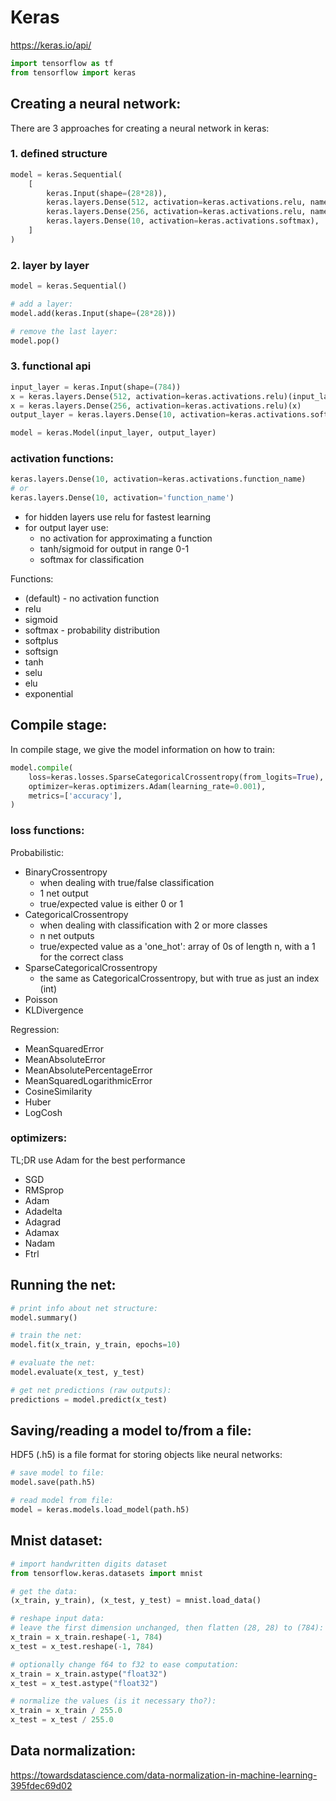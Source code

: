 # Keras
https://keras.io/api/

```python
import tensorflow as tf
from tensorflow import keras
```

## Creating a neural network:
There are 3 approaches for creating a neural network in keras:

### 1. defined structure
```python
model = keras.Sequential(
    [
        keras.Input(shape=(28*28)),
        keras.layers.Dense(512, activation=keras.activations.relu, name='first layer'),
        keras.layers.Dense(256, activation=keras.activations.relu, name='second layer'),
        keras.layers.Dense(10, activation=keras.activations.softmax),
    ]
)
```

### 2. layer by layer
```python
model = keras.Sequential()

# add a layer:
model.add(keras.Input(shape=(28*28)))

# remove the last layer:
model.pop()
```

### 3. functional api
```python
input_layer = keras.Input(shape=(784))
x = keras.layers.Dense(512, activation=keras.activations.relu)(input_layer)
x = keras.layers.Dense(256, activation=keras.activations.relu)(x)
output_layer = keras.layers.Dense(10, activation=keras.activations.softmax)(x)

model = keras.Model(input_layer, output_layer)
```

### activation functions:
```python
keras.layers.Dense(10, activation=keras.activations.function_name)
# or
keras.layers.Dense(10, activation='function_name')
```

- for hidden layers use relu for fastest learning
- for output layer use:
    - no activation for approximating a function
    - tanh/sigmoid for output in range 0-1
    - softmax for classification

Functions:
- (default) - no activation function
- relu
- sigmoid
- softmax - probability distribution
- softplus
- softsign
- tanh
- selu
- elu
- exponential


## Compile stage:
In compile stage, we give the model information on how to train:
```python
model.compile(
    loss=keras.losses.SparseCategoricalCrossentropy(from_logits=True),
    optimizer=keras.optimizers.Adam(learning_rate=0.001),
    metrics=['accuracy'],
)

```
### loss functions:
Probabilistic:
- BinaryCrossentropy
    - when dealing with true/false classification
    - 1 net output
    - true/expected value is either 0 or 1
- CategoricalCrossentropy
    - when dealing with classification with 2 or more classes
    - n net outputs
    - true/expected value as a 'one_hot': array of 0s of length n, with a 1 for the correct class
- SparseCategoricalCrossentropy
    - the same as CategoricalCrossentropy, but with true as just an index (int)
- Poisson
- KLDivergence

Regression:
- MeanSquaredError
- MeanAbsoluteError
- MeanAbsolutePercentageError
- MeanSquaredLogarithmicError
- CosineSimilarity
- Huber
- LogCosh

### optimizers:
TL;DR use Adam for the best performance  
  
- SGD
- RMSprop
- Adam
- Adadelta
- Adagrad
- Adamax
- Nadam
- Ftrl

## Running the net:
```python
# print info about net structure:
model.summary()

# train the net:
model.fit(x_train, y_train, epochs=10)

# evaluate the net:
model.evaluate(x_test, y_test)

# get net predictions (raw outputs):
predictions = model.predict(x_test)
```

## Saving/reading a model to/from a file:
HDF5 (.h5) is a file format for storing objects like neural networks:
```python
# save model to file:
model.save(path.h5)

# read model from file:
model = keras.models.load_model(path.h5)
```

## Mnist dataset:
```python
# import handwritten digits dataset
from tensorflow.keras.datasets import mnist

# get the data:
(x_train, y_train), (x_test, y_test) = mnist.load_data()

# reshape input data:
# leave the first dimension unchanged, then flatten (28, 28) to (784):
x_train = x_train.reshape(-1, 784)
x_test = x_test.reshape(-1, 784)

# optionally change f64 to f32 to ease computation:
x_train = x_train.astype("float32")
x_test = x_test.astype("float32")

# normalize the values (is it necessary tho?):
x_train = x_train / 255.0
x_test = x_test / 255.0
```

## Data normalization:
https://towardsdatascience.com/data-normalization-in-machine-learning-395fdec69d02

